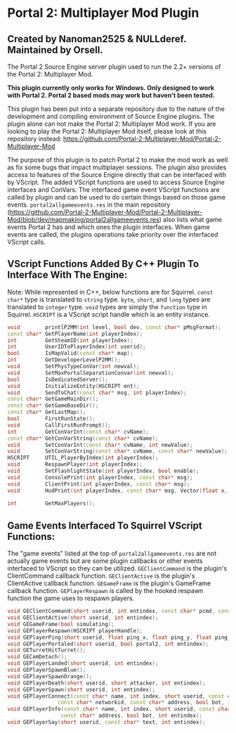 # Portal 2: Multiplayer Mod Plugin

## **Created by Nanoman2525 & NULLderef. Maintained by Orsell.**

The Portal 2 Source Engine server plugin used to run the 2.2+ versions of the Portal 2: Multiplayer Mod.

**This plugin currently only works for Windows. Only designed to work with Portal 2. Portal 2 based mods may work but haven't been tested.**

This plugin has been put into a separate repository due to the nature of the development and compiling environment of Source Engine plugins. The plugin alone can not make the Portal 2: Multiplayer Mod work. If you are looking to play the Portal 2: Multiplayer Mod itself, please look at this repository instead: <https://github.com/Portal-2-Multiplayer-Mod/Portal-2-Multiplayer-Mod>

The purpose of this plugin is to patch Portal 2 to make the mod work as well as fix some bugs that impact multiplayer sessions. The plugin also provides access to features of the Source Engine directly that can be interfaced with by VScript. The added VScript functions are used to access Source Engine interfaces and ConVars. The interfaced game event VScript functions are called by plugin and can be used to do certain things based on those game events. `portal2allgameevents.res` in the main repository (<https://github.com/Portal-2-Multiplayer-Mod/Portal-2-Multiplayer-Mod/blob/dev/mapmaking/portal2allgameevents.res>) also lists what game events Portal 2 has and which ones the plugin interfaces. When game events are called, the plugins operations take priority over the interfaced VScript calls.

## VScript Functions Added By C++ Plugin To Interface With The Engine:

Note: While represented in C++, below functions are for Squirrel. `const char*` type is translated to `string` type. `byte`, `short`, and `long` types are translated to `integer` type. `void` types are simply the `function` type in Squirrel. `HSCRIPT` is a VScript script handle which is an entity instance.

```c++
void        printlP2MM(int level, bool dev, const char* pMsgFormat);   | "Logging for the P2MM VScript. The log message must be passed as a string or it will error."
const char* GetPlayerName(int playerIndex);                            | "Gets player username by their entity index."
int         GetSteamID(int playerIndex);                               | "Gets the account ID component of player SteamID by the player's entity index."
int         UserIDToPlayerIndex(int userid);                           | "Get the player's entity index by their userid."
bool        IsMapValid(const char* map);                               | "Returns true is the supplied string is a available map to load and run."
int         GetDeveloperLevelP2MM();                                   | "Returns the value of ConVar p2mm_developer."
void        SetPhysTypeConVar(int newval);                             | "Sets 'player_held_object_use_view_model' to the supplied integer value."
void        SetMaxPortalSeparationConvar(int newval);                  | "Sets 'portal_max_separation_force' to the supplied integer value."
bool        IsDedicatedServer();                                       | "Returns true if this is a dedicated server."
void        InitializeEntity(HSCRIPT ent);                             | "Initializes an entity. Note: Not all entities will work even after being initialized with this function."
void        SendToChat(const char* msg, int playerIndex);              | "Sends a raw message to the chat HUD. Specifying no playerIndex or 0 sends to all players. Supports printing localization strings but those that require formatting can't be formatted."
const char* GetGameMainDir();                                          | "Returns the game directory. Ex. portal2"
const char* GetGameBaseDir();                                          | "Get the main game directory being used. Ex. Portal 2"
const char* GetLastMap();                                              | "Returns the last map recorded by the launcher's Last Map system."
bool        FirstRunState();                                           | "Get or set the state of whether the first map was run or not. Set false/true = 0/1 | -1 to get state."
void        CallFirstRunPrompt();                                      | "Shows the first run prompt if enabled in config.nut."
int         GetConVarInt(const char* cvName);                          | "Get the integer value of a ConVar."
const char* GetConVarString(const char* cvName);                       | "Get the string value of a ConVar."
void        SetConVarInt(const char* cvName, int newValue);            | "Set the integer value of a ConVar."
void        SetConVarString(const char* cvName, const char* newValue); | "Set the string value of a ConVar."
HSCRIPT     UTIL_PlayerByIndex(int playerIndex);                       | "Takes the player's entity index and returns the player's script handle."
void        RespawnPlayer(int playerIndex);                            | "Respawn the a player by their entity index."
void        SetFlashlightState(int playerIndex, bool enable);          | "Set the flashlight for a player on or off."
void        ConsolePrint(int playerIndex, const char* msg);            | "Print a message to a player's console, unlike printl() which is just the host. Specifying no playerIndex or 0 sends to all players. Supports printing localization strings but those that require formatting can't be formatted."
void        ClientPrint(int playerIndex, const char* msg);             | "Print a message to the top center position of a player's screen. Specifying no playerIndex or 0 sends to all players. Supports printing localization strings but those that require formatting can't be formatted."
void        HudPrint(int playerIndex, const char* msg, Vector(float x, float y, int channel), int effect, float fxTime, Vector RGB1, float alpha1, Vector RGB2, float alpha2, Vector(float fadeinTime, float fadeoutTime, float holdTime));
                                                                       | "Print a message to the screen based on what the game_text entity does, with many values to set. See Valve Developer Commentary for the game_text entity to see what each field does. Vectors are in place for sets of RGB values. Specifying no playerIndex or 0 sends to all players. Supports printing localization strings but those that require formatting can't be formatted."
int         GetMaxPlayers();                                           | "Self-explanatory."
```

## Game Events Interfaced To Squirrel VScript Functions:

The "game events" listed at the top of `portal2allgameevents.res` are not actually game events but are some plugin callbacks or other events interfaced to VScript so they can be utilized.
`GEClientCommand` is the plugin's ClientCommand callback function.
`GEClientActive` is the plugin's ClientActive callback function.
`GEGameFrame` is the plugin's GameFrame callback function.
`GEPlayerRespawn` is called by the hooked respawn function the game uses to respawn players.

```c++
void GEClientCommand(short userid, int entindex, const char* pcmd, const char* fargs);      | "Called when a client inputs a console command."
void GEClientActive(short userid, int entindex);                                            | "Called when a player is 'activated' in the server, meaning fully loaded. This is not the same as fully connect which happens before ClientActive."
void GEGameFrame(bool simulating);                                                          | "Called every server frame, used for the VScript loop. Warning: Don't do too intensive tasks with this!"
void GEPlayerRespawn(HSCRIPT playerHandle);                                                 | "Called when a player respawns."
void GEPlayerPing(short userid, float ping_x, float ping_y, float ping_z, int entindex);    | "Called whenever a player pings. Game event: 'portal_player_ping'"
void GEPlayerPortaled(short userid, bool portal2, int entindex);                            | "Called whenever a player goes through a portal. `portal2` is false when portal1/blue portal is entered. Game event: 'portal_player_portaled'"
void GETurretHitTurret();                                                                   | "Called whenever a turret hits another turret. Game event: 'turret_hit_turret'"
void GECamDetach();                                                                         | "Called whenever a camera is detached from a surface. Game event: 'security_camera_detached'"
void GEPlayerLanded(short userid, int entindex);                                            | "Called whenever a player lands on the ground. Game event: 'player_landed'"
void GEPlayerSpawnBlue();                                                                   | "Called whenever a Blue/Atlas player spawns. Game event: 'player_spawn_blue'"
void GEPlayerSpawnOrange();                                                                 | "Called whenever a Red/Orange/PBody player spawns. Game event: 'player_spawn_orange'"
void GEPlayerDeath(short userid, short attacker, int entindex);                             | "Called whenever a player dies. Game event: 'player_death'"
void GEPlayerSpawn(short userid, int entindex);                                             | "Called whenever a player spawns. Game event: 'player_spawn'"
void GEPlayerConnect(const char* name, int index, short userid, const char* xuid, 
                const char* networkid, const char* address, bool bot, int entindex);        | "Called where a player connects to the server. 'index' is the entity index minus 1. Game event: 'player_connect'"
void GEPlayerInfo(const char* name, int index, short userid, const char* networkid,
                 const char* address, bool bot, int entindex);                              | "Called when a player changes their name."
void GEPlayerSay(short userid, const char* text, int entindex);                             | "Called whenever a player inputs a chat message. Game event: 'player_say'"
```
